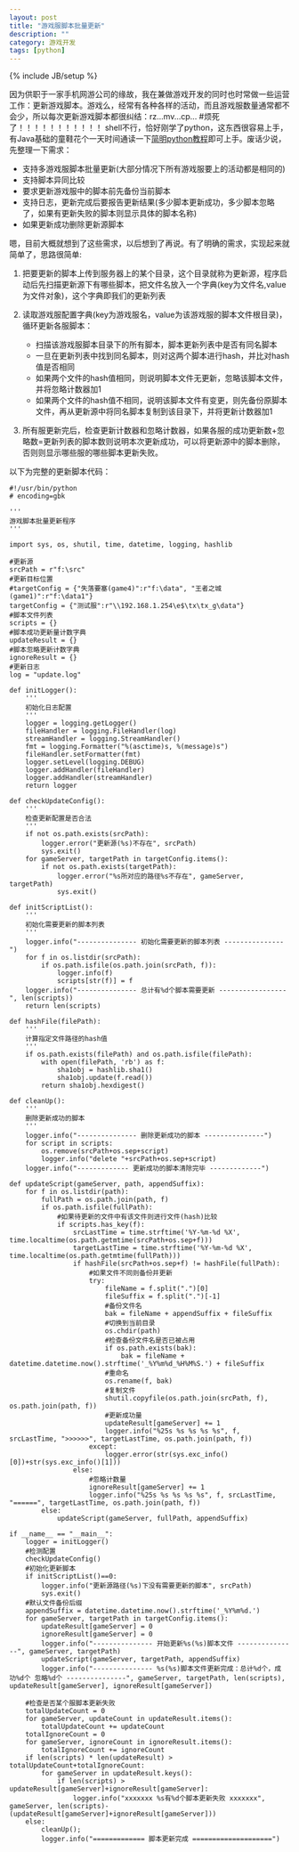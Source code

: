 ```yaml
---
layout: post
title: "游戏服脚本批量更新"
description: ""
category: 游戏开发
tags: [python]
---
```

{% include JB/setup %}

因为供职于一家手机网游公司的缘故，我在兼做游戏开发的同时也时常做一些运营工作：更新游戏脚本。游戏么，经常有各种各样的活动，而且游戏服数量通常都不会少，所以每次更新游戏脚本都很纠结：rz...mv...cp...
#烦死了！！！！！！！！！！！
shell不行，恰好刚学了python，这东西很容易上手，有Java基础的童鞋花个一天时间通读一下[简明python教程](http://woodpecker.org.cn/abyteofpython_cn/chinese/)即可上手。废话少说，先整理一下需求：

* 支持多游戏服脚本批量更新(大部分情况下所有游戏服要上的活动都是相同的)
* 支持脚本异同比较
* 要求更新游戏服中的脚本前先备份当前脚本
* 支持日志，更新完成后要报告更新结果(多少脚本更新成功，多少脚本忽略了，如果有更新失败的脚本则显示具体的脚本名称)
* 如果更新成功删除更新源脚本

嗯，目前大概就想到了这些需求，以后想到了再说。有了明确的需求，实现起来就简单了，思路很简单:

1.  把要更新的脚本上传到服务器上的某个目录，这个目录就称为更新源，程序启动后先扫描更新源下有哪些脚本，把文件名放入一个字典(key为文件名,value为文件对象)，这个字典即我们的更新列表

2.  读取游戏服配置字典(key为游戏服名，value为该游戏服的脚本文件根目录)，循环更新各服脚本：
    * 扫描该游戏服脚本目录下的所有脚本，脚本更新列表中是否有同名脚本
    * 一旦在更新列表中找到同名脚本，则对这两个脚本进行hash，并比对hash值是否相同
    * 如果两个文件的hash值相同，则说明脚本文件无更新，忽略该脚本文件，并将忽略计数器加1
    * 如果两个文件的hash值不相同，说明该脚本文件有变更，则先备份原脚本文件，再从更新源中将同名脚本复制到该目录下，并将更新计数器加1
3.  所有服更新完后，检查更新计数器和忽略计数器，如果各服的成功更新数+忽略数=更新列表的脚本数则说明本次更新成功，可以将更新源中的脚本删除，否则则显示哪些服的哪些脚本更新失败。

以下为完整的更新脚本代码：

	#!/usr/bin/python
	# encoding=gbk
	
	'''
	游戏脚本批量更新程序
	'''
	
	import sys, os, shutil, time, datetime, logging, hashlib
	
	#更新源
	srcPath = r"f:\src"
	#更新目标位置
	#targetConfig = {"失落要塞(game4)":r"f:\data", "王者之城(game1)":r"f:\data1"}
	targetConfig = {"测试服":r"\\192.168.1.254\e$\tx\tx_g\data"}
	#脚本文件列表
	scripts = {}
	#脚本成功更新量计数字典
	updateResult = {}
	#脚本忽略更新计数字典
	ignoreResult = {}
	#更新日志
	log = "update.log"
	
	def initLogger():
		'''
		初始化日志配置
		'''
		logger = logging.getLogger()
		fileHandler = logging.FileHandler(log)
		streamHandler = logging.StreamHandler()
		fmt = logging.Formatter("%(asctime)s, %(message)s")
		fileHandler.setFormatter(fmt)
		logger.setLevel(logging.DEBUG)
		logger.addHandler(fileHandler)	
		logger.addHandler(streamHandler)
		return logger	
	
	def checkUpdateConfig():
		'''
		检查更新配置是否合法
		'''
		if not os.path.exists(srcPath):
			logger.error("更新源(%s)不存在", srcPath)
			sys.exit()
		for gameServer, targetPath in targetConfig.items():
			if not os.path.exists(targetPath):
				logger.error("%s所对应的路径%s不存在", gameServer, targetPath)
				sys.exit()
	
	def initScriptList():
		'''
		初始化需要更新的脚本列表
		'''
		logger.info("--------------- 初始化需要更新的脚本列表 ---------------")
		for f in os.listdir(srcPath):
			if os.path.isfile(os.path.join(srcPath, f)):		
				logger.info(f)
				scripts[str(f)] = f
		logger.info("--------------- 总计有%d个脚本需要更新 -----------------", len(scripts))
		return len(scripts)
		
	def hashFile(filePath):
		'''
		计算指定文件路径的hash值
		'''
		if os.path.exists(filePath) and os.path.isfile(filePath):
			with open(filePath, 'rb') as f:
				sha1obj = hashlib.sha1()
				sha1obj.update(f.read())
			return sha1obj.hexdigest()
			
	def cleanUp():
		'''
		删除更新成功的脚本
		'''	
		logger.info("--------------- 删除更新成功的脚本 ---------------")
		for script in scripts:		
			os.remove(srcPath+os.sep+script)
			logger.info("delete "+srcPath+os.sep+script)
		logger.info("------------- 更新成功的脚本清除完毕 -------------")
	
	def updateScript(gameServer, path, appendSuffix):
		for f in os.listdir(path):
			fullPath = os.path.join(path, f)
			if os.path.isfile(fullPath):			
				#如果待更新的文件中有该文件则进行文件(hash)比较
				if scripts.has_key(f):	
					srcLastTime = time.strftime('%Y-%m-%d %X', time.localtime(os.path.getmtime(srcPath+os.sep+f)))
					targetLastTime = time.strftime('%Y-%m-%d %X', time.localtime(os.path.getmtime(fullPath)))
					if hashFile(srcPath+os.sep+f) != hashFile(fullPath):					
						#如果文件不同则备份并更新
						try:							
							fileName = f.split(".")[0]
							fileSuffix = f.split(".")[-1]		
							#备份文件名	
							bak = fileName + appendSuffix + fileSuffix									
							#切换到当前目录
							os.chdir(path)
							#检查备份文件名是否已被占用
							if os.path.exists(bak):
								bak = fileName + datetime.datetime.now().strftime('_%Y%m%d_%H%M%S.') + fileSuffix	
							#重命名
							os.rename(f, bak)
							#复制文件
							shutil.copyfile(os.path.join(srcPath, f), os.path.join(path, f)) 
							#更新成功量
							updateResult[gameServer] += 1
							logger.info("%25s %s %s %s %s", f, srcLastTime, ">>>>>>", targetLastTime, os.path.join(path, f))
						except:
							logger.error(str(sys.exc_info()[0])+str(sys.exc_info()[1]))
					else:
						#忽略计数量
						ignoreResult[gameServer] += 1
						logger.info("%25s %s %s %s %s", f, srcLastTime, "======", targetLastTime, os.path.join(path, f))
			else:
				updateScript(gameServer, fullPath, appendSuffix)			
	
	if __name__ == "__main__":
		logger = initLogger()
		#检测配置
		checkUpdateConfig()
		#初始化更新脚本
		if initScriptList()==0:
			logger.info("更新源路径(%s)下没有需要更新的脚本", srcPath)
			sys.exit()
		#默认文件备份后缀
		appendSuffix = datetime.datetime.now().strftime('_%Y%m%d.')
		for gameServer, targetPath in targetConfig.items():
			updateResult[gameServer] = 0
			ignoreResult[gameServer] = 0
			logger.info("--------------- 开始更新%s(%s)脚本文件 ---------------", gameServer, targetPath)
			updateScript(gameServer, targetPath, appendSuffix)
			logger.info("--------------- %s(%s)脚本文件更新完成：总计%d个，成功%d个 忽略%d个 ---------------", gameServer, targetPath, len(scripts), updateResult[gameServer], ignoreResult[gameServer])
		
		#检查是否某个服脚本更新失败
		totalUpdateCount = 0		
		for gameServer, updateCount in updateResult.items():
			totalUpdateCount += updateCount
		totalIgnoreCount = 0
		for gameServer, ignoreCount in ignoreResult.items():
			totalIgnoreCount += ignoreCount
		if len(scripts) * len(updateResult) > totalUpdateCount+totalIgnoreCount:
			for gameServer in updateResult.keys():
				if len(scripts) > updateResult[gameServer]+ignoreResult[gameServer]:
					logger.info("xxxxxxx %s有%d个脚本更新失败 xxxxxxx", gameServer, len(scripts)-(updateResult[gameServer]+ignoreResult[gameServer]))		
		else:
			cleanUp();
			logger.info("============= 脚本更新完成 ====================")

